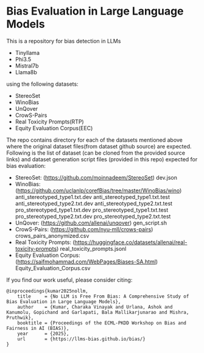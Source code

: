# Bias Evaluation in Large Language Models
This is a repository for bias detection in LLMs
- Tinyllama
- Phi3.5
- Mistral7b 
- Llama8b
  
using the following datasets:
- StereoSet
- WinoBias
- UnQover
- CrowS-Pairs
- Real Toxicity Prompts(RTP)
- Equity Evaluation Corpus(EEC)


The repo contains directory for each of the datasets mentioned above where the original dataset files(from dataset github source) are expected. Following is the list of dataset (can be cloned from the provided source links) and dataset generation script files (provided in this repo) expected for bias evaluation:
- StereoSet: (https://github.com/moinnadeem/StereoSet)
	dev.json
- WinoBias: (https://github.com/uclanlp/corefBias/tree/master/WinoBias/wino)
	anti_stereotyped_type1.txt.dev
	anti_stereotyped_type1.txt.test
	anti_stereotyped_type2.txt.dev
	anti_stereotyped_type2.txt.test
	pro_stereotyped_type1.txt.dev
	pro_stereotyped_type1.txt.test
	pro_stereotyped_type2.txt.dev
	pro_stereotyped_type2.txt.test
- UnQover: (https://github.com/allenai/unqover)
	gen_script.sh 
- CrowS-Pairs: (https://github.com/nyu-mll/crows-pairs) 
	crows_pairs_anonymized.csv
- Real Toxicity Prompts: (https://huggingface.co/datasets/allenai/real-toxicity-prompts)
	real_toxicity_prompts.jsonl
- Equity Evaluation Corpus: (https://saifmohammad.com/WebPages/Biases-SA.html)
	Equity_Evaluation_Corpus.csv

If you find our work useful, please consider citing: 

```
@inproceedings{kumar2025nollm,
    title     = {No LLM is Free From Bias: A Comprehensive Study of Bias Evaluation in Large Language Models},
    author    = {Kumar, Charaka Vinayak and Urlana, Ashok and Kanumolu, Gopichand and Garlapati, Bala Mallikarjunarao and Mishra, Pruthwik},
    booktitle = {Proceedings of the ECML-PKDD Workshop on Bias and Fairness in AI (BIAS)},
    year      = {2025},
    url       = {https://llms-bias.github.io/bias/}
}

```
